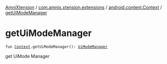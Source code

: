 [AmniXtension](../../index.md) / [com.amnix.xtension.extensions](../index.md) / [android.content.Context](index.md) / [getUiModeManager](./get-ui-mode-manager.md)

# getUiModeManager

`fun `[`Context`](https://developer.android.com/reference/android/content/Context.html)`.getUiModeManager(): `[`UiModeManager`](https://developer.android.com/reference/android/app/UiModeManager.html)

get UiMode Manager

